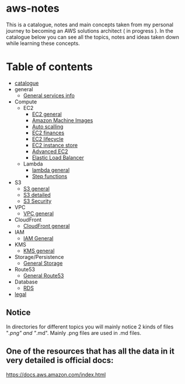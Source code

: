 # aws-notes
This is a catalogue, notes and main concepts taken from my personal journey to becoming an AWS solutions architect ( in progress ).
In the catalogue below you can see all the topics, notes and ideas taken down while learning these concepts.

# Table of contents
- [catalogue](https://github.com/nikasakandelidze/aws-notes/blob/main/catalogue.md)
- general
	- [General services info](https://github.com/nikasakandelidze/aws-notes/blob/main/general/generalServices.md)
- Compute
	- EC2
		- [EC2 general](https://github.com/nikasakandelidze/aws-notes/tree/main/ec2/ec2.md)
		- [Amazon Machine Images](https://github.com/nikasakandelidze/aws-journey/blob/main/ec2/ami.md)
		- [Auto scalling](https://github.com/nikasakandelidze/aws-journey/blob/main/ec2/auto-scaling.md)
		- [EC2 finances](https://github.com/nikasakandelidze/aws-journey/blob/main/ec2/ec2-finanfce.md)
		- [EC2 lifecycle](https://github.com/nikasakandelidze/aws-journey/blob/main/ec2/ec2-lifecycle.md)
		- [EC2 instance store](https://github.com/nikasakandelidze/aws-journey/blob/main/ec2/ec2-instance-store.md)
		- [Advanced EC2](https://github.com/nikasakandelidze/aws-notes/blob/main/ec2/advanced-ec2.md)
		- [Elastic Load Balancer](https://github.com/nikasakandelidze/aws-journey/blob/main/ec2/elastic-load-balancer.md)
	- Lambda
		- [lambda general](https://github.com/nikasakandelidze/aws-journey/blob/main/lambda/aws-lambda.md)
		- [Step functions](https://github.com/nikasakandelidze/aws-journey/blob/main/lambda/step-functions.md)	
- S3
	- [S3 general](https://github.com/nikasakandelidze/aws-notes/blob/main/storage/aws-storage.md)
	- [S3 detailed](https://github.com/nikasakandelidze/aws-journey/blob/main/s3/s3-docs.md)
	- [S3 Security](https://github.com/nikasakandelidze/aws-journey/blob/main/s3/s3-security.md)
- VPC
	- [VPC general](https://github.com/nikasakandelidze/aws-notes/blob/main/vpc/vpc.md)
- CloudFront
	- [CloudFront general](https://github.com/nikasakandelidze/aws-notes/blob/main/cloudFront/cloudfront.md)
- IAM
	- [IAM General](https://github.com/nikasakandelidze/aws-notes/blob/main/IAM/iam.md)
- KMS
	- [KMS general](https://github.com/nikasakandelidze/aws-journey/blob/main/kms/KMS.md)
- Storage/Persistence
	- [General Storage](https://github.com/nikasakandelidze/aws-notes/blob/main/storage/storage.md)
- Route53
	- [General Route53](https://github.com/nikasakandelidze/aws-journey/blob/main/route53/route53.md)
- Database
	- [RDS](https://github.com/nikasakandelidze/aws-journey/blob/main/database/RDS.md)
- [legal](https://github.com/nikasakandelidze/aws-notes/blob/main/legal/legal.md)

## Notice
In directories for different topics you will mainly notice 2 kinds of files "*.png" and "*.md". Mainly .png files are used in .md files.

## One of the resources that has all the data in it very detailed is official docs:
https://docs.aws.amazon.com/index.html
